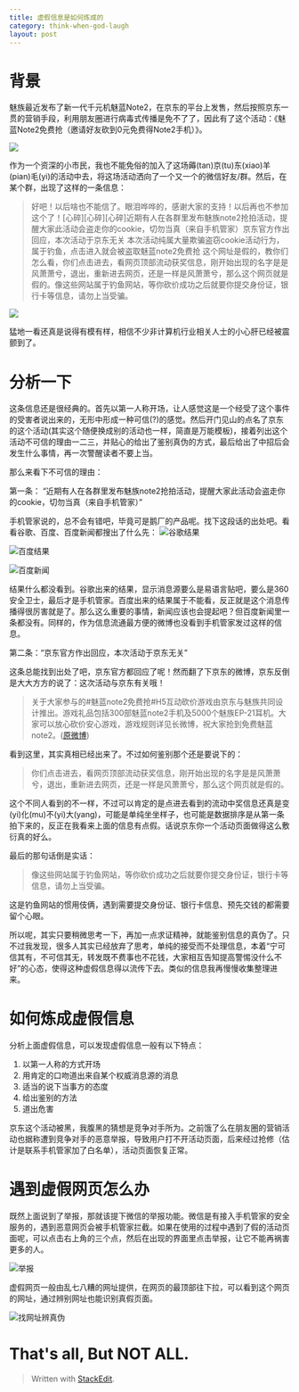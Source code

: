 ```yaml
---
title: 虚假信息是如何炼成的
category: think-when-god-laugh
layout: post
---
```


# 背景
魅族最近发布了新一代千元机魅蓝Note2，在京东的平台上发售，然后按照京东一贯的营销手段，利用朋友圈进行病毒式传播是免不了了，因此有了这个活动：《魅蓝Note2免费抢（邀请好友砍到0元免费得Note2手机）》。

![](http://ww4.sinaimg.cn/large/6dc8961bgw1esxt93q218j20hs0twac6.jpg)

作为一个资深的小市民，我也不能免俗的加入了这场薅(tan)京(tu)东(xiao)羊(pian)毛(yi)的活动中去，将这场活动洒向了一个又一个的微信好友/群。然后，在某个群，出现了这样的一条信息：

>好吧！以后啥也不能信了。眼泪哗哗的，感谢大家的支持！以后再也不参加这个了！[心碎][心碎][心碎]近期有人在各群里发布魅族note2抢拍活动，提醒大家此活动会盗走你的cookie，切勿当真（来自手机管家）京东官方作出回应，本次活动于京东无关 本次活动纯属大量欺骗盗窃cookie活动行为，属于钓鱼，点击进入就会被盗取魅蓝note2免费抢   这个网址是假的，教你们怎么看，你们点击进去，看网页顶部流动获奖信息，刚开始出现的名字是是风萧萧兮，退出，重新进去网页，还是一样是风萧萧兮，那么这个网页就是假的。像这些网站属于钓鱼网站，等你砍价成功之后就要你提交身份证，银行卡等信息，请勿上当受骗。

![](http://ww2.sinaimg.cn/large/6dc8961bgw1esxtjpkfp8j20oq0zkq4u.jpg)

猛地一看还真是说得有模有样，相信不少非计算机行业相关人士的小心肝已经被震颤到了。

# 分析一下

这条信息还是很经典的。首先以第一人称开场，让人感觉这是一个经受了这个事件的受害者说出来的，无形中形成一种可信(?)的感觉。然后开门见山的点名了京东的这个活动(其实这个随便换成别的活动也一样，简直是万能模板)，接着列出这个活动不可信的理由一二三，并贴心的给出了鉴别真伪的方式，最后给出了中招后会发生什么事情，再一次警醒读者不要上当。

那么来看下不可信的理由：

第一条： “近期有人在各群里发布魅族note2抢拍活动，提醒大家此活动会盗走你的cookie，切勿当真（来自手机管家）”

手机管家说的，总不会有错吧，毕竟可是鹅厂的产品呢。找下这段话的出处吧。看看谷歌、百度、百度新闻都搜出了什么先：
![谷歌结果](http://ww1.sinaimg.cn/large/6dc8961bgw1esxub7hfkmj20mx0i6djv.jpg)

![百度结果](http://ww1.sinaimg.cn/large/6dc8961bgw1esxucoehptj20ls0mxte3.jpg)

![百度新闻](http://ww3.sinaimg.cn/large/6dc8961bgw1esxucbiqz3j20lk0bkq4k.jpg)

结果什么都没看到。谷歌出来的结果，显示消息源要么是易语言贴吧，要么是360安全卫士，最后才是手机管家。百度出来的结果属于不能看，反正就是这个消息传播得很厉害就是了。那么这么重要的事情，新闻应该也会提起吧？但百度新闻里一条都没有。同样的，作为信息流通最方便的微博也没看到手机管家发过这样的信息。

第二条：“京东官方作出回应，本次活动于京东无关”

这条总能找到出处了吧，京东官方都回应了呢！然而翻了下京东的微博，京东反倒是大大方方的说了：这次活动与京东有关哦！

>关于大家参与的#魅蓝note2免费抢#H5互动砍价游戏由京东与魅族共同设计推出。游戏礼品包括300部魅蓝note2手机及5000个魅族EP-21耳机。大家可以放心砍价安心游戏，游戏规则详见长微博，祝大家抢到免费魅蓝note2。([原微博](http://weibo.com/2100925373/ClF2apQMU))

看到这里，其实真相已经出来了。不过如何鉴别那个还是要说下的：

>你们点击进去，看网页顶部流动获奖信息，刚开始出现的名字是是风萧萧兮，退出，重新进去网页，还是一样是风萧萧兮，那么这个网页就是假的。

这个不同人看到的不一样，不过可以肯定的是点进去看到的流动中奖信息还真是变(yi)化(mu)不(yi)大(yang)，可能是单纯坐坐样子，也可能是数据排序是从第一条拍下来的，反正在我看来上面的信息有点假。话说京东你一个活动页面做得这么敷衍真的好么。

最后的那句话倒是实话：

>像这些网站属于钓鱼网站，等你砍价成功之后就要你提交身份证，银行卡等信息，请勿上当受骗。

这是钓鱼网站的惯用伎俩，遇到需要提交身份证、银行卡信息、预先交钱的都需要留个心眼。

所以呢，其实只要稍微思考一下，再加一点求证精神，就能鉴别信息的真伪了。只不过我发现，很多人其实已经放弃了思考，单纯的接受而不处理信息，本着“宁可信其有，不可信其无，转发既不费事也不花钱，大家相互告知提高警惕没什么不好”的心态，使得这种虚假信息得以流传下去。类似的信息我再慢慢收集整理进来。

# 如何炼成虚假信息

分析上面虚假信息，可以发现虚假信息一般有以下特点：

1. 以第一人称的方式开场
2. 用肯定的口吻道出来自某个权威消息源的消息
3. 适当的说下当事方的态度
4. 给出鉴别的方法
5. 道出危害

京东这个活动被黑，我腹黑的猜想是竞争对手所为。之前饿了么在朋友圈的营销活动也据称遭到竞争对手的恶意举报，导致用户打不开活动页面，后来经过抢修（估计是联系手机管家加了白名单），活动页面恢复正常。

# 遇到虚假网页怎么办

既然上面说到了举报，那就该提下微信的举报功能。微信是有接入手机管家的安全服务的，遇到恶意网页会被手机管家拦截。如果在使用的过程中遇到了假的活动页面呢，可以点击右上角的三个点，然后在出现的界面里点击举报，让它不能再祸害更多的人。

![举报](http://ww2.sinaimg.cn/large/6dc8961bgw1esxvmxvcpzj20hs0uh0uf.jpg)

虚假网页一般由乱七八糟的网址提供，在网页的最顶部往下拉，可以看到这个网页的网址，通过辨别网址也能识别真假页面。

![找网址辨真伪](http://ww4.sinaimg.cn/large/6dc8961bgw1esxvttgsxbj20hs0uh40o.jpg)

# That's all, But NOT ALL.

> Written with [StackEdit](https://stackedit.io/).